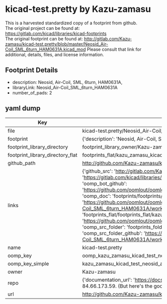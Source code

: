 # kicad-test.pretty by Kazu-zamasu  
This is a harvested standardized copy of a footprint from github.  
The original project can be found at:  
https://gitlab.com/kicad/libraries/kicad-footprints  
The original footprint can be found at:
http://gitlab.com/Kazu-zamasu/kicad-test.pretty/blob/master/Neosid_Air-Coil_SML_6turn_HAM0631A.kicad_mod
Please consult that link for additional, details, files, and license information.  
## Footprint Details
* description: Neosid, Air-Coil, SML, 6turn, HAM0631A,  
* libraryLink: Neosid_Air-Coil_SML_6turn_HAM0631A  
* number_of_pads: 2  
## yaml dump  
| Key | Value |  
| --- | --- |  
| file | kicad-test.pretty/Neosid_Air-Coil_SML_6turn_HAM0631A.kicad_mod |  
| footprint | {'description': 'Neosid, Air-Coil, SML, 6turn, HAM0631A,', 'libraryLink': 'Neosid_Air-Coil_SML_6turn_HAM0631A', 'number_of_pads': 2} |  
| footprint_library_directory | footprint_library_owner/Kazu-zamasu_kicad-test.pretty |  
| footprint_library_directory_flat | footprints_flat/kazu_zamasu_kicad_test_neosid_air_coil_sml_6turn_ham0631a/working |  
| github_path | http://github.com/Kazu-zamasu/kicad-test.pretty/blob/master/Neosid_Air-Coil_SML_6turn_HAM0631A.kicad_mod |  
| links | {'github_src': 'http://gitlab.com/Kazu-zamasu/kicad-test.pretty/blob/master/Neosid_Air-Coil_SML_6turn_HAM0631A.kicad_mod', 'github_src_repo': 'https://gitlab.com/kicad/libraries/kicad-footprints', 'oomp_bot': 'footprints/kazu_zamasu_kicad_test_neosid_air_coil_sml_6turn_ham0631a/working', 'oomp_bot_github': 'https://github.com/oomlout/oomlout_oomp_footprint_bot/tree/main/footprints/kazu_zamasu_kicad_test_neosid_air_coil_sml_6turn_ham0631a/working', 'oomp_doc': 'footprints/footprints/Kazu-zamasu/kicad-test/Neosid_Air-Coil_SML_6turn_HAM0631A/working/', 'oomp_doc_github': 'https://github.com/oomlout/oomlout_oomp_footprint_doc/tree/main/footprints/footprints/Kazu-zamasu/kicad-test/Neosid_Air-Coil_SML_6turn_HAM0631A/working', 'oomp_src_flat': 'footprints_flat/footprints_flat/kazu_zamasu_kicad_test_neosid_air_coil_sml_6turn_ham0631a/working', 'oomp_src_flat_github': 'https://github.com/oomlout/oomlout_oomp_footprint_src/tree/main/footprints_flat/kazu_zamasu_kicad_test_neosid_air_coil_sml_6turn_ham0631a/working', 'oomp_src_folder': 'footprints_folder/footprints_folder/Kazu-zamasu/kicad-test/Neosid_Air-Coil_SML_6turn_HAM0631A/working', 'oomp_src_folder_github': 'https://github.com/oomlout/oomlout_oomp_footprint_src/tree/main/footprints_folder/Kazu-zamasu/kicad-test/Neosid_Air-Coil_SML_6turn_HAM0631A/working'} |  
| name | kicad-test.pretty |  
| oomp_key | oomp_kazu_zamasu_kicad_test_neosid_air_coil_sml_6turn_ham0631a |  
| oomp_key_simple | kazu_zamasu_kicad_test_neosid_air_coil_sml_6turn_ham0631a |  
| owner | Kazu-zamasu |  
| repo | {'documentation_url': 'https://docs.github.com/rest/overview/resources-in-the-rest-api#rate-limiting', 'message': "API rate limit exceeded for 84.66.173.59. (But here's the good news: Authenticated requests get a higher rate limit. Check out the documentation for more details.)"} |  
| url | http://github.com/Kazu-zamasu/kicad-test.pretty |  

